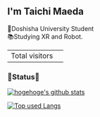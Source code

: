 ## I'm Taichi Maeda
🏫Doshisha University Student  
📚Studying XR and Robot.  

<table>
  <tr>
    <td>Total visitors</td>
    <td><img src="https://profile-counter.glitch.me/melty1276/count.svg" alt="" /></td>
  </tr>
</table>


### 📢Status📢
<!-- リポジトリステータス -->
[![hogehoge's github stats](https://github-readme-stats.vercel.app/api?username=melty1276&hide=contribs&count_private=true&show_icons=true&theme=tokyonight)](https://github.com/melty1276/)

<!-- ソースコード統計 -->
[![Top used Langs](https://github-readme-stats.vercel.app/api/top-langs/?username=melty1276&layout=compact&theme=tokyonight)](https://github.com/melty1276/)

<!--
**melty1276/melty1276** is a ✨ _special_ ✨ repository because its `README.md` (this file) appears on your GitHub profile.

Here are some ideas to get you started:

- 🔭 I’m currently working on ...
- 🌱 I’m currently learning ...
- 👯 I’m looking to collaborate on ...
- 🤔 I’m looking for help with ...
- 💬 Ask me about ...
- 📫 How to reach me: ...
- 😄 Pronouns: ...
- ⚡ Fun fact: ...
-->
